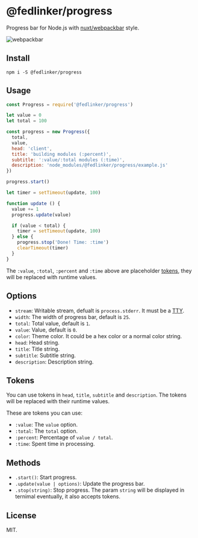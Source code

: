 # @fedlinker/progress

Progress bar for Node.js with [nuxt/webpackbar](https://github.com/nuxt/webpackbar) style.

![webpackbar](https://raw.githubusercontent.com/nuxt/webpackbar/master/assets/screen1.png)

## Install

```shell
npm i -S @fedlinker/progress
```

## Usage

```js
const Progress = require('@fedlinker/progress')

let value = 0
let total = 100

const progress = new Progress({
  total,
  value,
  head: 'client',
  title: 'building modules (:percent)',
  subtitle: ':value/:total modules (:time)',
  description: 'node_modules/@fedlinker/progress/example.js'
})

progress.start()

let timer = setTimeout(update, 100)

function update () {
  value += 1
  progress.update(value)

  if (value < total) {
    timer = setTimeout(update, 100)
  } else {
    progress.stop('Done! Time: :time')
    clearTimeout(timer)
  }
}
```

The `:value`, `:total`, `:percent` and `:time` above are placeholder [tokens](#tokens), they will be replaced with runtime values.

## Options

- `stream`: Writable stream, defualt is `process.stderr`. It must be a [TTY]().
- `width`: The width of progress bar, default is `25`.
- `total`: Total value, default is `1`.
- `value`: Value, default is `0`.
- `color`: Theme color. It could be a hex color or a normal color string.
- `head`: Head string.
- `title`: Title string.
- `subtitle`: Subtitle string.
- `description`: Description string.

## Tokens

You can use tokens in `head`, `title`, `subtitle` and `description`. The tokens will be replaced with their runtime values.

These are tokens you can use:

- `:value`: The `value` option.
- `:total`: The `total` option.
- `:percent`: Percentage of `value / total`.
- `:time`: Spent time in processing.

## Methods

- `.start()`: Start progress.
- `.update(value | options)`: Update the progress bar.
- `.stop(string)`: Stop progress. The param `string` will be displayed in ternimal eventually, it also accepts tokens.

## License

MIT.

